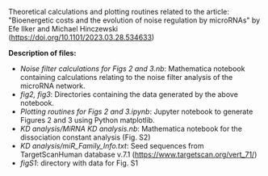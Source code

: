 Theoretical calculations and plotting routines related to the article:
"Bioenergetic costs and the evolution of noise regulation by microRNAs"
by Efe Ilker and Michael Hinczewski (https://doi.org/10.1101/2023.03.28.534633)

**Description of files:**
* *Noise filter calculations for Figs 2 and 3.nb*: Mathematica notebook containing calculations relating to the noise filter analysis of the microRNA network.
* *fig2, fig3*: Directories containing the data generated by the above notebook.
* *Plotting routines for Figs 2 and 3.ipynb*: Jupyter notebook to generate Figures 2 and 3 using Python matplotlib.
* *KD analysis/MiRNA KD analysis.nb*: Mathematica notebook for the dissociation constant analysis (Fig. S2)
* *KD analysis/miR_Family_Info.txt*: Seed sequences from TargetScanHuman database v.7.1 (https://www.targetscan.org/vert_71/)
* *figS1*: directory with data for Fig. S1
